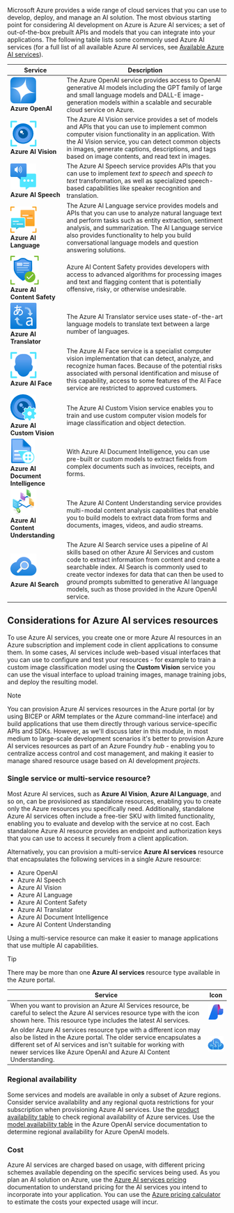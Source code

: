Microsoft Azure provides a wide range of cloud services that you can use to develop, deploy, and manage an AI solution. The most obvious starting point for considering AI development on Azure is Azure AI services; a set of out-of-the-box prebuilt APIs and models that you can integrate into your applications. The following table lists some commonly used Azure AI services (for a full list of all available Azure AI services, see [Available Azure AI services](/azure/ai-services/what-are-ai-services#available-azure-ai-services?azure-portal=true)).

| Service | Description |
| ---- | ----------- |
| ![Azure OpenAi service icon.](../media/open-ai.png)<br>**Azure OpenAI**  | The Azure OpenAI service provides access to OpenAI generative AI models including the GPT family of large and small language models and DALL-E image-generation models within a scalable and securable cloud service on Azure. |
| ![Azure AI Vision service icon.](../media/vision.png)<br>**Azure AI Vision**  | The Azure AI Vision service provides a set of models and APIs that you can use to implement common computer vision functionality in an application. With the AI Vision service, you can detect common objects in images, generate captions, descriptions, and tags based on image contents, and read text in images. |
| ![Azure AI Speech service icon.](../media/speech-service.png)<br>**Azure AI Speech**  | The Azure AI Speech service provides APIs that you can use to implement *text to speech* and *speech to text* transformation, as well as specialized speech-based capabilities like speaker recognition and translation. |
| ![Azure AI Language service icon.](../media/language.png)<br>**Azure AI Language**  | The Azure AI Language service provides models and APIs that you can use to analyze natural language text and perform tasks such as entity extraction, sentiment analysis, and summarization. The AI Language service also provides functionality to help you build conversational language models and question answering solutions. |
| ![Azure AI Content Safety service icon.](../media/content-safety.png)<br>**Azure AI Content Safety**  | Azure AI Content Safety provides developers with access to advanced algorithms for processing images and text and flagging content that is potentially offensive, risky, or otherwise undesirable. |
| ![Azure AI Translator service icon.](../media/translator.png)<br>**Azure AI Translator**  | The Azure AI Translator service uses state-of-the-art language models to translate text between a large number of languages. |
| ![Azure AI Face service icon.](../media/face.png)<br>**Azure AI Face**  | The Azure AI Face service is a specialist computer vision implementation that can detect, analyze, and recognize human faces. Because of the potential risks associated with personal identification and misuse of this capability, access to some features of the AI Face service are restricted to approved customers. |
| ![Azure AI Custom Vision service icon.](../media/custom-vision.png)<br>**Azure AI Custom Vision**  | The Azure AI Custom Vision service enables you to train and use custom computer vision models for image classification and object detection. |
| ![Azure AI Document Intelligence service icon.](../media/document-intelligence.png)<br>**Azure AI Document Intelligence**  | With Azure AI Document Intelligence, you can use pre-built or custom models to extract fields from complex documents such as invoices, receipts, and forms. |
| ![Azure AI Content Understanding service icon.](../media/content-understanding.png)<br>**Azure AI Content Understanding**  | The Azure AI Content Understanding service provides multi-modal content analysis capabilities that enable you to build models to extract data from forms and documents, images, videos, and audio streams. |
| ![Azure AI Search service icon.](../media/search.png)<br>**Azure AI Search**  | The Azure AI Search service uses a pipeline of AI skills based on other Azure AI Services and custom code to extract information from content and create a searchable index. AI Search is commonly used to create vector indexes for data that can then be used to *ground* prompts submitted to generative AI language models, such as those provided in the Azure OpenAI service.|

## Considerations for Azure AI services resources

To use Azure AI services, you create one or more Azure AI resources in an Azure subscription and implement code in client applications to consume them. In some cases, AI services include web-based visual interfaces that you can use to configure and test your resources - for example to train a custom image classification model using the **Custom Vision** service you can use the visual interface to upload training images, manage training jobs, and deploy the resulting model.

> [!NOTE]
> You can provision Azure AI services resources in the Azure portal (or by using BICEP or ARM templates or the Azure command-line interface) and build applications that use them directly through various service-specific APIs and SDKs. However, as we'll discuss later in this module, in most medium to large-scale development scenarios it's better to provision Azure AI services resources as part of an Azure Foundry *hub* - enabling you to centralize access control and cost management, and making it easier to manage shared resource usage based on AI development *projects*.

### Single service or multi-service resource?

Most Azure AI services, such as **Azure AI Vision**, **Azure AI Language**, and so on, can be provisioned as standalone resources, enabling you to create only the Azure resources you specifically need. Additionally, standalone Azure AI services often include a free-tier SKU with limited functionality, enabling you to evaluate and develop with the service at no cost. Each standalone Azure AI resource provides an endpoint and authorization keys that you can use to access it securely from a client application.

Alternatively, you can provision a multi-service **Azure AI services** resource that encapsulates the following services in a single Azure resource:

- Azure OpenAI
- Azure AI Speech
- Azure AI Vision
- Azure AI Language
- Azure AI Content Safety
- Azure AI Translator
- Azure AI Document Intelligence
- Azure AI Content Understanding

Using a multi-service resource can make it easier to manage applications that use multiple AI capabilities.

> [!TIP]
> There may be more than one **Azure AI services** resource type available in the Azure portal.
>
> |Service | Icon |
> |--|--|
> | When you want to provision an Azure AI Services resource, be careful to select the Azure AI services resource type with the icon shown here. This resource type includes the latest AI services. |![Azure AI services icon.](../media/ai-services.png)|
> | An older Azure AI services resource type with a different icon may also be listed in the Azure portal. The older service encapsulates a different set of AI services and isn't suitable for working with newer services like Azure OpenAI and Azure AI Content Understanding.| ![Azure Cognitive Services icon.](../media/cognitive-services.png)| 

### Regional availability

Some services and models are available in only a subset of Azure regions. Consider service availability and any regional quota restrictions for your subscription when provisioning Azure AI services. Use the [product availability table](https://azure.microsoft.com/explore/global-infrastructure/products-by-region/table?azure-portal=true) to check regional availability of Azure services. Use the [model availability table](/azure/ai-services/openai/concepts/models#model-summary-table-and-region-availability?azure-portal=true) in the Azure OpenAI service documentation to determine regional availability for Azure OpenAI models.

### Cost

Azure AI services are charged based on usage, with different pricing schemes available depending on the specific services being used. As you plan an AI solution on Azure, use the [Azure AI services pricing](https://azure.microsoft.com/pricing/details/cognitive-services?azure-portal=true) documentation to understand pricing for the AI services you intend to incorporate into your application. You can use the [Azure pricing calculator](https://azure.microsoft.com/pricing/calculator?azure-portal=true) to estimate the costs your expected usage will incur.
